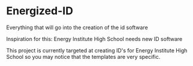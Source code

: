 # Energized-ID
Everything that will go into the creation of the id software

Inspiration for this: Energy Institute High School needs new ID software

This project is currently targeted at creating ID's for Energy Institute High School so you may notice that the templates are very specific.
